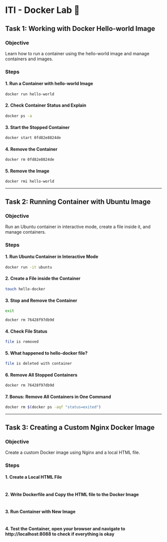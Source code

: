 # ITI - Docker Lab 🐋

## Task 1: Working with Docker Hello-world Image
### Objective
Learn how to run a container using the hello-world image and manage containers and images.

### Steps
#### 1. Run a Container with hello-world Image
```bash
docker run hello-world

```
#### 2. Check Container Status and Explain
```bash
docker ps -a

```
#### 3. Start the Stopped Container
```bash
docker start 0fd82e8824de
```
#### 4. Remove the Container
```bash
docker rm 0fd82e8824de
```
#### 5. Remove the Image
```bash
docker rmi hello-world

```
---

## Task 2: Running Container with Ubuntu Image
### Objective
Run an Ubuntu container in interactive mode, create a file inside it, and manage containers.

### Steps
#### 1. Run Ubuntu Container in Interactive Mode
```bash
docker run -it ubuntu

```
#### 2. Create a File inside the Container
```bash
touch hello-docker
```
#### 3. Stop and Remove the Container
```bash
exit
```
```bash
docker rm 76428f97db9d
```
#### 4. Check File Status
```bash
file is removed
```
#### 5. What happened to hello-docker file?
```bash
file is deleted with container
```
#### 6. Remove All Stopped Containers
```bash
docker rm 76428f97db9d

```
#### 7. Bonus: Remove All Containers in One Command
```bash
docker rm $(docker ps -aqf "status=exited")
```

---
## Task 3: Creating a Custom Nginx Docker Image
### Objective
Create a custom Docker image using Nginx and a local HTML file.

### Steps
#### 1. Create a Local HTML File
```bash
```
#### 2. Write Dockerfile and Copy the HTML file to the Docker Image
```bash
```
#### 3. Run Container with New Image
```bash
```

#### 4. Test the Container, open your browser and navigate to http://localhost:8088 to check if everything is okay
```bash
```

